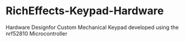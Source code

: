 # RichEffects-Keypad-Hardware
Hardware Designfor Custom Mechanical Keypad developed using the nrf52810 Microcontroller 
